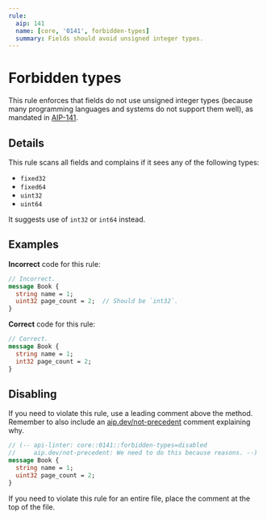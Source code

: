 ```yaml
---
rule:
  aip: 141
  name: [core, '0141', forbidden-types]
  summary: Fields should avoid unsigned integer types.
---
```


# Forbidden types

This rule enforces that fields do not use unsigned integer types (because many
programming languages and systems do not support them well), as mandated in
[AIP-141][].

## Details

This rule scans all fields and complains if it sees any of the following types:

- `fixed32`
- `fixed64`
- `uint32`
- `uint64`

It suggests use of `int32` or `int64` instead.

## Examples

**Incorrect** code for this rule:

```proto
// Incorrect.
message Book {
  string name = 1;
  uint32 page_count = 2;  // Should be `int32`.
}
```

**Correct** code for this rule:

```proto
// Correct.
message Book {
  string name = 1;
  int32 page_count = 2;
}
```

## Disabling

If you need to violate this rule, use a leading comment above the method.
Remember to also include an [aip.dev/not-precedent][] comment explaining why.

```proto
// (-- api-linter: core::0141::forbidden-types=disabled
//     aip.dev/not-precedent: We need to do this because reasons. --)
message Book {
  string name = 1;
  uint32 page_count = 2;
}
```

If you need to violate this rule for an entire file, place the comment at the
top of the file.

[aip-141]: https://aip.dev/141
[aip.dev/not-precedent]: https://aip.dev/not-precedent
